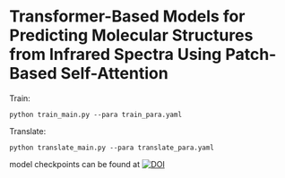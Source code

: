 
# Transformer-Based Models for Predicting Molecular Structures from Infrared Spectra Using Patch-Based Self-Attention
Train: 
```
python train_main.py --para train_para.yaml
```

Translate: 
```
python translate_main.py --para translate_para.yaml
```

model checkpoints can be found at 
[![DOI](https://zenodo.org/badge/DOI/10.5281/zenodo.12789777.svg)](https://doi.org/10.5281/zenodo.12789777)